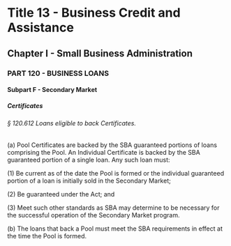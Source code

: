 
# Title 13 - Business Credit and Assistance
## Chapter I - Small Business Administration
### PART 120 - BUSINESS LOANS
#### Subpart F - Secondary Market
##### Certificates
###### § 120.612 Loans eligible to back Certificates.

(a) Pool Certificates are backed by the SBA guaranteed portions of loans comprising the Pool. An Individual Certificate is backed by the SBA guaranteed portion of a single loan. Any such loan must:

(1) Be current as of the date the Pool is formed or the individual guaranteed portion of a loan is initially sold in the Secondary Market;

(2) Be guaranteed under the Act; and

(3) Meet such other standards as SBA may determine to be necessary for the successful operation of the Secondary Market program.

(b) The loans that back a Pool must meet the SBA requirements in effect at the time the Pool is formed.
